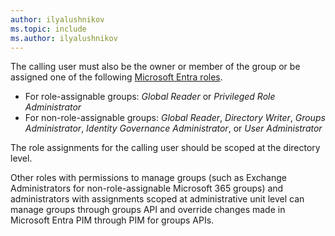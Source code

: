 ```yaml
---
author: ilyalushnikov
ms.topic: include
ms.author: ilyalushnikov
---
```


The calling user must also be the owner or member of the group or be assigned one of the following [Microsoft Entra roles](/azure/active-directory/roles/permissions-reference?toc=%2Fgraph%2Ftoc.json).  <br/><ul><li> For role-assignable groups: *Global Reader* or *Privileged Role Administrator*</li><li> For non-role-assignable groups: *Global Reader*, *Directory Writer*, *Groups Administrator*, *Identity Governance Administrator*, or *User Administrator*</li></ul>

The role assignments for the calling user should be scoped at the directory level.

Other roles with permissions to manage groups (such as Exchange Administrators for non-role-assignable Microsoft 365 groups) and administrators with assignments scoped at administrative unit level can manage groups through groups API and override changes made in Microsoft Entra PIM through PIM for groups APIs.
